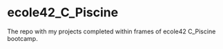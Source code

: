 # ecole42_C_Piscine
The repo with my projects completed within frames of ecole42 C_Piscine bootcamp.
